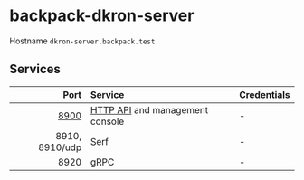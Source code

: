 # backpack-dkron-server

Hostname `dkron-server.backpack.test`

## Services

| Port | Service | Credentials
| ---: | :------ | :----------
| [8900](http://dkron-server.backpack.test:8900) | [HTTP API](https://dkron.io/api/) and management console | -
| 8910, 8910/udp | Serf | -
| 8920 | gRPC | -
